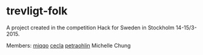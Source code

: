 # trevligt-folk
A project created in the competition Hack for Sweden in Stockholm 14-15/3-2015.

Members:
[miqqo](https://github.com/miqqo)
[cecla](https://github.com/cecla)
[petraohlin](https://github.com/petraohlin)
Michelle Chung